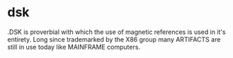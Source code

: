 # dsk
.DSK is proverbial with which the use of magnetic references is used in it's entirety. Long since trademarked by the X86 group many ARTIFACTS are still in use today like MAINFRAME computers.
